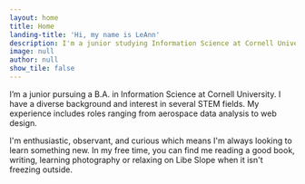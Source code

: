 ```yaml
---
layout: home
title: Home
landing-title: 'Hi, my name is LeAnn'
description: I'm a junior studying Information Science at Cornell University. 
image: null
author: null
show_tile: false
---
```


I’m a junior pursuing a B.A. in  Information Science at Cornell University. I have a diverse background and interest in several STEM fields. My experience includes roles ranging from aerospace data analysis to web design.

I'm enthusiastic, observant, and curious which means I'm always looking to learn something new. In my free time, you can find me reading a good book, writing, learning photography or relaxing on Libe Slope when it isn't freezing outside.
